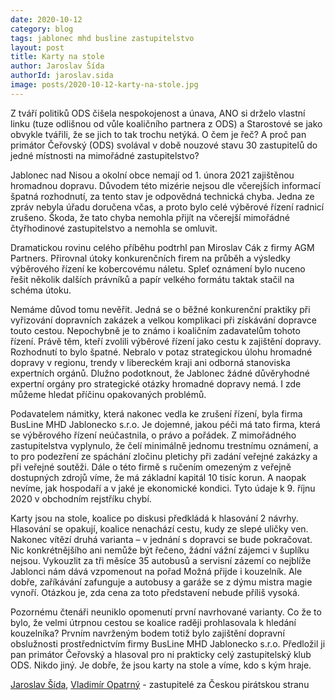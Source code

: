 ```yaml
---
date: 2020-10-12
category: blog
tags: jablonec mhd busline zastupitelstvo
layout: post
title: Karty na stole
author: Jaroslav Šída
authorId: jaroslav.sida
image: posts/2020-10-12-karty-na-stole.jpg
---
```

Z tváří politiků ODS čišela nespokojenost a únava, ANO si drželo vlastní linku (tuze odlišnou od vůle koaličního partnera z ODS) a Starostové se jako obvykle tvářili, že se jich to tak trochu netýká. O čem je řeč? A proč pan primátor Čeřovský (ODS) svolával v době nouzové stavu 30 zastupitelů do jedné místnosti na mimořádné zastupitelstvo?

Jablonec nad Nisou a okolní obce nemají od 1. února 2021 zajištěnou hromadnou dopravu. Důvodem této mizérie nejsou dle včerejších informací špatná rozhodnutí, za tento stav je odpovědná technická chyba. Jedna ze zpráv nebyla úřadu doručena včas, a proto bylo celé výběrové řízení radnicí zrušeno. Škoda, že tato chyba nemohla přijít na včerejší mimořádné čtyřhodinové zastupitelstvo a nemohla se omluvit.

Dramatickou rovinu celého příběhu podtrhl pan Miroslav Cák z firmy AGM Partners. Přirovnal útoky konkurenčních firem na průběh a výsledky výběrového řízení ke kobercovému náletu. Spleť oznámení bylo nuceno řešit několik dalších právníků a papír velkého formátu taktak stačil na schéma útoku. 

Nemáme důvod tomu nevěřit. Jedná se o běžné konkurenční praktiky při vyřizování dopravních zakázek a velkou komplikaci při získávání dopravce touto cestou. Nepochybně je to známo i koaličním zadavatelům tohoto řízení. Právě těm, kteří zvolili výběrové řízení jako cestu k zajištění dopravy. Rozhodnutí to bylo špatné. Nebralo v potaz strategickou úlohu hromadné dopravy v regionu, trendy v libereckém kraji ani odborná stanoviska expertních orgánů. Dlužno podotknout, že Jablonec žádné důvěryhodné expertní orgány pro strategické otázky hromadné dopravy nemá. I zde můžeme hledat příčinu opakovaných problémů.

Podavatelem námitky, která nakonec vedla ke zrušení řízení, byla firma BusLine MHD Jablonecko s.r.o. Je dojemné, jakou péči má tato firma, která se výběrového řízení neúčastnila, o právo a pořádek. Z mimořádného zastupitelstva vyplynulo, že čelí minimálně jednomu trestnímu oznámení, a to pro podezření ze spáchání zločinu pletichy při zadání veřejné zakázky a při veřejné soutěži. Dále o této firmě s ručením omezeným z veřejně dostupných zdrojů víme, že má základní kapitál 10 tisíc korun. A naopak nevíme, jak hospodaří a v jaké je ekonomické kondici. Tyto údaje k 9. říjnu 2020 v obchodním rejstříku chybí.

Karty jsou na stole, koalice po diskusi předkládá k hlasování 2 návrhy. Hlasování se opakují, koalice nenachází cestu, kudy ze slepé uličky ven. Nakonec vítězí druhá varianta – v jednání s dopravci se bude pokračovat. Nic konkrétnějšího ani nemůže být řečeno, žádní vážní zájemci v šuplíku nejsou. Vykouzlit za tři měsíce 35 autobusů a servisní zázemí co nejblíže Jablonci nám dává vzpomenout na pořad Možná přijde i kouzelník. Ale dobře, zaříkávání zafunguje a autobusy a garáže se z dýmu mistra magie vynoří. Otázkou je, zda cena za toto představení nebude příliš vysoká.

Pozornému čtenáři neuniklo opomenutí první navrhované varianty. Co že to bylo, že velmi útrpnou cestou se koalice raději prohlasovala k hledání kouzelníka? Prvním navrženým bodem totiž bylo zajištění dopravní obslužnosti prostřednictvím firmy BusLine MHD Jablonecko s.r.o. Předložil ji pan primátor Čeřovský a hlasoval pro ni prakticky celý zastupitelský klub ODS. Nikdo jiný. Je dobře, že jsou karty na stole a víme, kdo s kým hraje.

[Jaroslav Šída](/lide/jaroslav-sida), [Vladimír Opatrný](/lide/vladimir-opatrny) - zastupitelé za Českou pirátskou stranu
